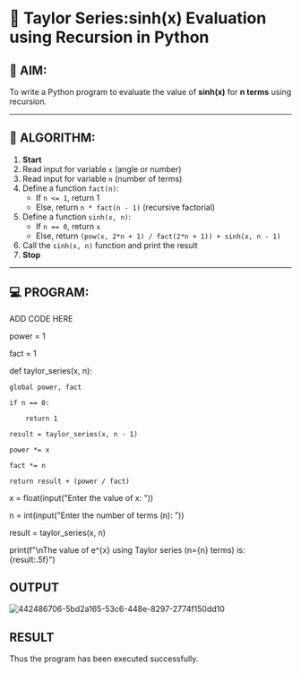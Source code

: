# 📐 Taylor Series:sinh(x) Evaluation using Recursion in Python

## 🎯 AIM:
To write a Python program to evaluate the value of **sinh(x)** for **n terms** using recursion.

---

## 🧠 ALGORITHM:

1. **Start**
2. Read input for variable `x` (angle or number)
3. Read input for variable `n` (number of terms)
4. Define a function `fact(n)`:
   - If `n <= 1`, return 1
   - Else, return `n * fact(n - 1)` (recursive factorial)
5. Define a function `sinh(x, n)`:
   - If `n == 0`, return `x`
   - Else, return `(pow(x, 2*n + 1) / fact(2*n + 1)) + sinh(x, n - 1)`
6. Call the `sinh(x, n)` function and print the result
7. **Stop**

---

## 💻 PROGRAM:

ADD CODE HERE

power = 1

fact = 1

def taylor_series(x, n):

    global power, fact

    if n == 0:
    
        return 1
        
    result = taylor_series(x, n - 1)
    
    power *= x
    
    fact *= n
    
    return result + (power / fact)
    
x = float(input("Enter the value of x: "))

n = int(input("Enter the number of terms (n): "))

result = taylor_series(x, n)

print(f"\nThe value of e^{x} using Taylor series (n={n} terms) is: {result:.5f}")

## OUTPUT

![442486706-5bd2a165-53c6-448e-8297-2774f150dd10](https://github.com/user-attachments/assets/0a033ef5-5361-4241-9656-b1af63e3df35)

## RESULT

Thus the program has been executed successfully.
